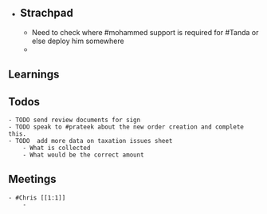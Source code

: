- ## Strachpad
	- Need to check where #mohammed support is required for #Tanda or else  deploy him somewhere
	-
## Learnings
## Todos
	- TODO send review documents for sign
	- TODO speak to #prateek about the new order creation and complete this.
	- TODO  add more data on taxation issues sheet
		- What is collected
		- What would be the correct amount
## Meetings
	- #Chris [[1:1]]
		-